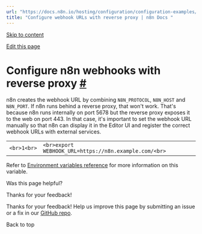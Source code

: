 ```yaml
---
url: "https://docs.n8n.io/hosting/configuration/configuration-examples/webhook-url/"
title: "Configure webhook URLs with reverse proxy | n8n Docs "
---
```


[Skip to content](https://docs.n8n.io/hosting/configuration/configuration-examples/webhook-url/#configure-n8n-webhooks-with-reverse-proxy)

[Edit this page](https://github.com/n8n-io/n8n-docs/edit/main/docs/hosting/configuration/configuration-examples/webhook-url.md "Edit this page")

# Configure n8n webhooks with reverse proxy [\#](https://docs.n8n.io/hosting/configuration/configuration-examples/webhook-url/\#configure-n8n-webhooks-with-reverse-proxy "Permanent link")

n8n creates the webhook URL by combining `N8N_PROTOCOL`, `N8N_HOST` and `N8N_PORT`. If n8n runs behind a reverse proxy, that won't work. That's because n8n runs internally on port 5678 but the reverse proxy exposes it to the web on port 443. In that case, it's important to set the webhook URL manually so that n8n can display it in the Editor UI and register the correct webhook URLs with external services.

|     |     |
| --- | --- |
| ```<br>1<br>``` | ```<br>export WEBHOOK_URL=https://n8n.example.com/<br>``` |

Refer to [Environment variables reference](https://docs.n8n.io/hosting/configuration/environment-variables/endpoints/) for more information on this variable.

Was this page helpful?






Thanks for your feedback!






Thanks for your feedback! Help us improve this page by submitting an issue or a fix in our [GitHub repo](https://github.com/n8n-io/n8n-docs).


Back to top